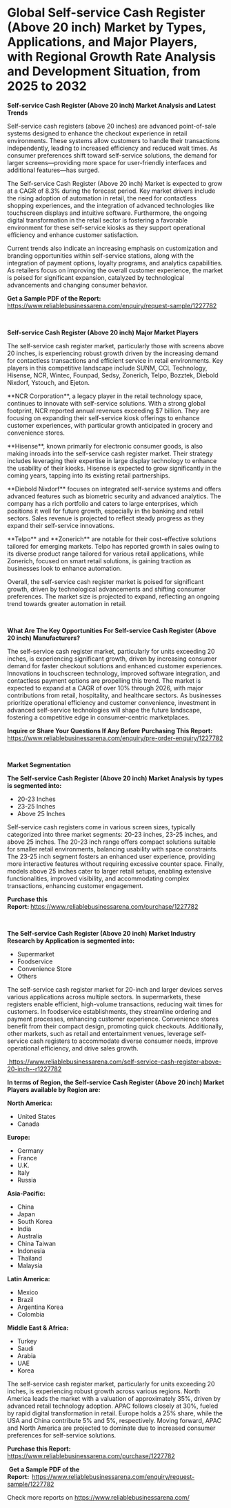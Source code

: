 <p><h1>Global Self-service Cash Register (Above 20 inch) Market by Types, Applications, and Major Players, with Regional Growth Rate Analysis and Development Situation, from 2025 to 2032</h1></p><p><strong>Self-service Cash Register (Above 20 inch) Market Analysis and Latest Trends</strong></p>
<p><p>Self-service cash registers (above 20 inches) are advanced point-of-sale systems designed to enhance the checkout experience in retail environments. These systems allow customers to handle their transactions independently, leading to increased efficiency and reduced wait times. As consumer preferences shift toward self-service solutions, the demand for larger screens—providing more space for user-friendly interfaces and additional features—has surged.</p><p>The Self-service Cash Register (Above 20 inch) Market is expected to grow at a CAGR of 8.3% during the forecast period. Key market drivers include the rising adoption of automation in retail, the need for contactless shopping experiences, and the integration of advanced technologies like touchscreen displays and intuitive software. Furthermore, the ongoing digital transformation in the retail sector is fostering a favorable environment for these self-service kiosks as they support operational efficiency and enhance customer satisfaction.</p><p>Current trends also indicate an increasing emphasis on customization and branding opportunities within self-service stations, along with the integration of payment options, loyalty programs, and analytics capabilities. As retailers focus on improving the overall customer experience, the market is poised for significant expansion, catalyzed by technological advancements and changing consumer behavior.</p></p>
<p><strong>Get a Sample PDF of the Report:&nbsp;</strong> <a href="https://www.reliablebusinessarena.com/enquiry/request-sample/1227782?utm_campaign=2393&utm_medium=2&utm_source=Github&utm_content=ia&utm_term=27022025&utm_id=self-service-cash-register-above-20-inch">https://www.reliablebusinessarena.com/enquiry/request-sample/1227782</a></p>
<p>&nbsp;</p>
<p><strong>Self-service Cash Register (Above 20 inch) Major Market Players</strong></p>
<p><p>The self-service cash register market, particularly those with screens above 20 inches, is experiencing robust growth driven by the increasing demand for contactless transactions and efficient service in retail environments. Key players in this competitive landscape include SUNM, CCL Technology, Hisense, NCR, Wintec, Founpad, Sedsy, Zonerich, Telpo, Bozztek, Diebold Nixdorf, Ystouch, and Ejeton.</p><p>**NCR Corporation**, a legacy player in the retail technology space, continues to innovate with self-service solutions. With a strong global footprint, NCR reported annual revenues exceeding $7 billion. They are focusing on expanding their self-service kiosk offerings to enhance customer experiences, with particular growth anticipated in grocery and convenience stores.</p><p>**Hisense**, known primarily for electronic consumer goods, is also making inroads into the self-service cash register market. Their strategy includes leveraging their expertise in large display technology to enhance the usability of their kiosks. Hisense is expected to grow significantly in the coming years, tapping into its existing retail partnerships.</p><p>**Diebold Nixdorf** focuses on integrated self-service systems and offers advanced features such as biometric security and advanced analytics. The company has a rich portfolio and caters to large enterprises, which positions it well for future growth, especially in the banking and retail sectors. Sales revenue is projected to reflect steady progress as they expand their self-service innovations.</p><p>**Telpo** and **Zonerich** are notable for their cost-effective solutions tailored for emerging markets. Telpo has reported growth in sales owing to its diverse product range tailored for various retail applications, while Zonerich, focused on smart retail solutions, is gaining traction as businesses look to enhance automation.</p><p>Overall, the self-service cash register market is poised for significant growth, driven by technological advancements and shifting consumer preferences. The market size is projected to expand, reflecting an ongoing trend towards greater automation in retail.</p></p>
<p>&nbsp;</p>
<p><strong>What Are The Key Opportunities For Self-service Cash Register (Above 20 inch) Manufacturers?</strong></p>
<p><p>The self-service cash register market, particularly for units exceeding 20 inches, is experiencing significant growth, driven by increasing consumer demand for faster checkout solutions and enhanced customer experiences. Innovations in touchscreen technology, improved software integration, and contactless payment options are propelling this trend. The market is expected to expand at a CAGR of over 10% through 2026, with major contributions from retail, hospitality, and healthcare sectors. As businesses prioritize operational efficiency and customer convenience, investment in advanced self-service technologies will shape the future landscape, fostering a competitive edge in consumer-centric marketplaces.</p></p>
<p><strong>Inquire or Share Your Questions If Any Before Purchasing This Report:</strong> <a href="https://www.reliablebusinessarena.com/enquiry/pre-order-enquiry/1227782?utm_campaign=2393&utm_medium=2&utm_source=Github&utm_content=ia&utm_term=27022025&utm_id=self-service-cash-register-above-20-inch">https://www.reliablebusinessarena.com/enquiry/pre-order-enquiry/1227782</a></p>
<p>&nbsp;</p>
<p><strong>Market Segmentation</strong></p>
<p><strong>The Self-service Cash Register (Above 20 inch) Market Analysis by types is segmented into:</strong></p>
<p><ul><li>20-23 Inches</li><li>23-25 Inches</li><li>Above 25 Inches</li></ul></p>
<p><p>Self-service cash registers come in various screen sizes, typically categorized into three market segments: 20-23 inches, 23-25 inches, and above 25 inches. The 20-23 inch range offers compact solutions suitable for smaller retail environments, balancing usability with space constraints. The 23-25 inch segment fosters an enhanced user experience, providing more interactive features without requiring excessive counter space. Finally, models above 25 inches cater to larger retail setups, enabling extensive functionalities, improved visibility, and accommodating complex transactions, enhancing customer engagement.</p></p>
<p><strong>Purchase this Report:&nbsp;</strong><a href="https://www.reliablebusinessarena.com/purchase/1227782?utm_campaign=2393&utm_medium=2&utm_source=Github&utm_content=ia&utm_term=27022025&utm_id=self-service-cash-register-above-20-inch">https://www.reliablebusinessarena.com/purchase/1227782</a></p>
<p>&nbsp;</p>
<p><strong>The Self-service Cash Register (Above 20 inch) Market Industry Research by Application is segmented into:</strong></p>
<p><ul><li>Supermarket</li><li>Foodservice</li><li>Convenience Store</li><li>Others</li></ul></p>
<p><p>The self-service cash register market for 20-inch and larger devices serves various applications across multiple sectors. In supermarkets, these registers enable efficient, high-volume transactions, reducing wait times for customers. In foodservice establishments, they streamline ordering and payment processes, enhancing customer experience. Convenience stores benefit from their compact design, promoting quick checkouts. Additionally, other markets, such as retail and entertainment venues, leverage self-service cash registers to accommodate diverse consumer needs, improve operational efficiency, and drive sales growth.</p></p>
<p><a href="https://www.reliablebusinessarena.com/self-service-cash-register-above-20-inch--r1227782?utm_campaign=2393&utm_medium=2&utm_source=Github&utm_content=ia&utm_term=27022025&utm_id=self-service-cash-register-above-20-inch">&nbsp;https://www.reliablebusinessarena.com/self-service-cash-register-above-20-inch--r1227782</a></p>
<p><strong>In terms of Region, the Self-service Cash Register (Above 20 inch) Market Players available by Region are:</strong></p>
<p>
    <p> <strong> North America: </strong>
        <ul>
            <li>United States</li>
            <li>Canada</li>
        </ul>
        </p> 
    <p> <strong> Europe: </strong>
        <ul>
            <li>Germany</li>
            <li>France</li>
            <li>U.K.</li>
            <li>Italy</li>
            <li>Russia</li>
        </ul>
        </p> 
    <p> <strong> Asia-Pacific: </strong>
        <ul>
            <li>China</li>
            <li>Japan</li>
            <li>South Korea</li>
            <li>India</li>
            <li>Australia</li>
            <li>China Taiwan</li>
            <li>Indonesia</li>
            <li>Thailand</li>
            <li>Malaysia</li>
        </ul>
        </p> 
    <p> <strong> Latin America: </strong>
        <ul>
            <li>Mexico</li>
            <li>Brazil</li>
            <li>Argentina Korea</li>
            <li>Colombia</li>
        </ul>
        </p> 
    <p> <strong> Middle East & Africa: </strong>
        <ul>
            <li>Turkey</li>
            <li>Saudi</li>
            <li>Arabia</li>
            <li>UAE</li>
            <li>Korea</li>
        </ul>
    </p>
    </p>
<p><p>The self-service cash register market, particularly for units exceeding 20 inches, is experiencing robust growth across various regions. North America leads the market with a valuation of approximately 35%, driven by advanced retail technology adoption. APAC follows closely at 30%, fueled by rapid digital transformation in retail. Europe holds a 25% share, while the USA and China contribute 5% and 5%, respectively. Moving forward, APAC and North America are projected to dominate due to increased consumer preferences for self-service solutions.</p></p>
<p><strong>Purchase this Report: </strong><a href="https://www.reliablebusinessarena.com/purchase/1227782?utm_campaign=2393&utm_medium=2&utm_source=Github&utm_content=ia&utm_term=27022025&utm_id=self-service-cash-register-above-20-inch">https://www.reliablebusinessarena.com/purchase/1227782</a></p>
<p>&nbsp;<strong>Get a Sample PDF of the Report:&nbsp;&nbsp;</strong><a href="https://www.reliablebusinessarena.com/enquiry/request-sample/1227782?utm_campaign=2393&utm_medium=2&utm_source=Github&utm_content=ia&utm_term=27022025&utm_id=self-service-cash-register-above-20-inch">https://www.reliablebusinessarena.com/enquiry/request-sample/1227782</a></p>
<p><strong></strong></p>
<p>Check more reports on <a href="https://www.reliablebusinessarena.com/?utm_campaign=2393&utm_medium=2&utm_source=Github&utm_content=ia&utm_term=27022025&utm_id=self-service-cash-register-above-20-inch">https://www.reliablebusinessarena.com/</a></p>